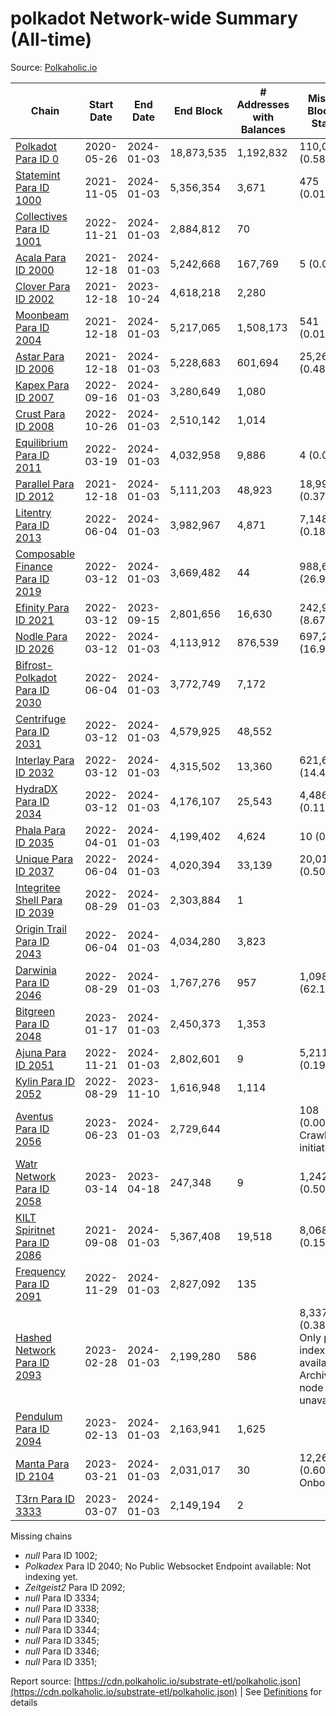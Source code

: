 # polkadot Network-wide Summary (All-time)

Source: [Polkaholic.io](https://polkaholic.io)


| Chain            | Start Date | End Date | End Block | # Addresses with Balances | Missing Blocks / Status |
| ---------------- | ---------- | ---------| --------- | ------------------------- | ----------------------- |
| [Polkadot Para ID 0](/polkadot/0-polkadot) | 2020-05-26 | 2024-01-03 | 18,873,535 |  1,192,832 | 110,026 (0.58%)  |
| [Statemint Para ID 1000](/polkadot/1000-statemint) | 2021-11-05 | 2024-01-03 | 5,356,354 |  3,671 | 475 (0.01%)  |
| [Collectives Para ID 1001](/polkadot/1001-collectives) | 2022-11-21 | 2024-01-03 | 2,884,812 |  70 |    |
| [Acala Para ID 2000](/polkadot/2000-acala) | 2021-12-18 | 2024-01-03 | 5,242,668 |  167,769 | 5 (0.00%)  |
| [Clover Para ID 2002](/polkadot/2002-clover) | 2021-12-18 | 2023-10-24 | 4,618,218 |  2,280 |    |
| [Moonbeam Para ID 2004](/polkadot/2004-moonbeam) | 2021-12-18 | 2024-01-03 | 5,217,065 |  1,508,173 | 541 (0.01%)  |
| [Astar Para ID 2006](/polkadot/2006-astar) | 2021-12-18 | 2024-01-03 | 5,228,683 |  601,694 | 25,268 (0.48%)  |
| [Kapex Para ID 2007](/polkadot/2007-kapex) | 2022-09-16 | 2024-01-03 | 3,280,649 |  1,080 |    |
| [Crust Para ID 2008](/polkadot/2008-crust) | 2022-10-26 | 2024-01-03 | 2,510,142 |  1,014 |    |
| [Equilibrium Para ID 2011](/polkadot/2011-equilibrium) | 2022-03-19 | 2024-01-03 | 4,032,958 |  9,886 | 4 (0.00%)  |
| [Parallel Para ID 2012](/polkadot/2012-parallel) | 2021-12-18 | 2024-01-03 | 5,111,203 |  48,923 | 18,997 (0.37%)  |
| [Litentry Para ID 2013](/polkadot/2013-litentry) | 2022-06-04 | 2024-01-03 | 3,982,967 |  4,871 | 7,148 (0.18%)  |
| [Composable Finance Para ID 2019](/polkadot/2019-composable) | 2022-03-12 | 2024-01-03 | 3,669,482 |  44 | 988,698 (26.94%)  |
| [Efinity Para ID 2021](/polkadot/2021-efinity) | 2022-03-12 | 2023-09-15 | 2,801,656 |  16,630 | 242,949 (8.67%)  |
| [Nodle Para ID 2026](/polkadot/2026-nodle) | 2022-03-12 | 2024-01-03 | 4,113,912 |  876,539 | 697,249 (16.95%)  |
| [Bifrost-Polkadot Para ID 2030](/polkadot/2030-bifrost-dot) | 2022-06-04 | 2024-01-03 | 3,772,749 |  7,172 |    |
| [Centrifuge Para ID 2031](/polkadot/2031-centrifuge) | 2022-03-12 | 2024-01-03 | 4,579,925 |  48,552 |    |
| [Interlay Para ID 2032](/polkadot/2032-interlay) | 2022-03-12 | 2024-01-03 | 4,315,502 |  13,360 | 621,626 (14.40%)  |
| [HydraDX Para ID 2034](/polkadot/2034-hydradx) | 2022-03-12 | 2024-01-03 | 4,176,107 |  25,543 | 4,486 (0.11%)  |
| [Phala Para ID 2035](/polkadot/2035-phala) | 2022-04-01 | 2024-01-03 | 4,199,402 |  4,624 | 10 (0.00%)  |
| [Unique Para ID 2037](/polkadot/2037-unique) | 2022-06-04 | 2024-01-03 | 4,020,394 |  33,139 | 20,019 (0.50%)  |
| [Integritee Shell Para ID 2039](/polkadot/2039-integritee-shell) | 2022-08-29 | 2024-01-03 | 2,303,884 |  1 |    |
| [Origin Trail Para ID 2043](/polkadot/2043-origintrail) | 2022-06-04 | 2024-01-03 | 4,034,280 |  3,823 |    |
| [Darwinia Para ID 2046](/polkadot/2046-darwinia) | 2022-08-29 | 2024-01-03 | 1,767,276 |  957 | 1,098,047 (62.13%)  |
| [Bitgreen Para ID 2048](/polkadot/2048-bitgreen) | 2023-01-17 | 2024-01-03 | 2,450,373 |  1,353 |    |
| [Ajuna Para ID 2051](/polkadot/2051-ajuna) | 2022-11-21 | 2024-01-03 | 2,802,601 |  9 | 5,211 (0.19%)  |
| [Kylin Para ID 2052](/polkadot/2052-kylin) | 2022-08-29 | 2023-11-10 | 1,616,948 |  1,114 |    |
| [Aventus Para ID 2056](/polkadot/2056-aventus) | 2023-06-23 | 2024-01-03 | 2,729,644 |   | 108 (0.00%) Crawling initiated |
| [Watr Network Para ID 2058](/polkadot/2058-watr) | 2023-03-14 | 2023-04-18 | 247,348 |  9 | 1,242 (0.50%)  |
| [KILT Spiritnet Para ID 2086](/polkadot/2086-kilt) | 2021-09-08 | 2024-01-03 | 5,367,408 |  19,518 | 8,068 (0.15%)  |
| [Frequency Para ID 2091](/polkadot/2091-frequency) | 2022-11-29 | 2024-01-03 | 2,827,092 |  135 |    |
| [Hashed Network Para ID 2093](/polkadot/2093-hashed) | 2023-02-28 | 2024-01-03 | 2,199,280 |  586 | 8,337 (0.38%) Only partial index available: Archive node unavailable |
| [Pendulum Para ID 2094](/polkadot/2094-pendulum) | 2023-02-13 | 2024-01-03 | 2,163,941 |  1,625 |    |
| [Manta Para ID 2104](/polkadot/2104-manta) | 2023-03-21 | 2024-01-03 | 2,031,017 |  30 | 12,262 (0.60%) Onboarding |
| [T3rn Para ID 3333](/polkadot/3333-t3rn) | 2023-03-07 | 2024-01-03 | 2,149,194 |  2 |    |

Missing chains


* *null* Para ID 1002; 
* *Polkadex* Para ID 2040; No Public Websocket Endpoint available: Not indexing yet.
* *Zeitgeist2* Para ID 2092; 
* *null* Para ID 3334; 
* *null* Para ID 3338; 
* *null* Para ID 3340; 
* *null* Para ID 3344; 
* *null* Para ID 3345; 
* *null* Para ID 3346; 
* *null* Para ID 3351; 

Report source: [https://cdn.polkaholic.io/substrate-etl/polkaholic.json](https://cdn.polkaholic.io/substrate-etl/polkaholic.json) | See [Definitions](/DEFINITIONS.md) for details

